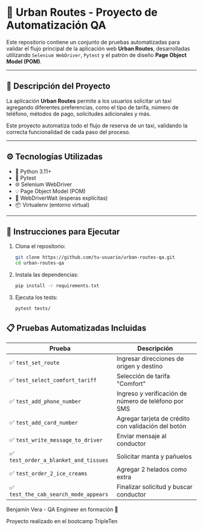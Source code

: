 # 🚖 Urban Routes - Proyecto de Automatización QA

Este repositorio contiene un conjunto de pruebas automatizadas para validar el flujo principal de la aplicación web **Urban Routes**, desarrolladas utilizando `Selenium WebDriver`, `Pytest` y el patrón de diseño **Page Object Model (POM)**.

---

## 📌 Descripción del Proyecto

La aplicación **Urban Routes** permite a los usuarios solicitar un taxi agregando diferentes preferencias, como el tipo de tarifa, número de teléfono, métodos de pago, solicitudes adicionales y más.

Este proyecto automatiza todo el flujo de reserva de un taxi, validando la correcta funcionalidad de cada paso del proceso.

---

## ⚙️ Tecnologías Utilizadas

- 🐍 Python 3.11+
- 🧪 Pytest
- 🌐 Selenium WebDriver
- 💡 Page Object Model (POM)
- 🔧 WebDriverWait (esperas explícitas)
- 📦 Virtualenv (entorno virtual)

---

## 🚀 Instrucciones para Ejecutar

1. Clona el repositorio:

   ```bash
   git clone https://github.com/tu-usuario/urban-routes-qa.git
   cd urban-routes-qa
   
2. Instala las dependencias:

   ```bash
   pip install -r requirements.txt

3. Ejecuta los tests:

   ```bash
   pytest tests/

## 📋 Pruebas Automatizadas Incluidas   

   | Prueba                               | Descripción                                          |
   | ------------------------------------ | ---------------------------------------------------- |
   | ✅ `test_set_route`                   | Ingresar direcciones de origen y destino             |
   | ✅ `test_select_comfort_tariff`       | Selección de tarifa "Comfort"                        |
   | ✅ `test_add_phone_number`            | Ingreso y verificación de número de teléfono por SMS |
   | ✅ `test_add_card_number`             | Agregar tarjeta de crédito con validación del botón  |
   | ✅ `test_write_message_to_driver`     | Enviar mensaje al conductor                          |
   | ✅ `test_order_a_blanket_and_tissues` | Solicitar manta y pañuelos                           |
   | ✅ `test_order_2_ice_creams`          | Agregar 2 helados como extra                         |
   | ✅ `test_the_cab_search_mode_appears` | Finalizar solicitud y buscar conductor               |
   
Benjamín Vera - QA Engineer en formación 🚀

Proyecto realizado en el bootcamp TripleTen


   
